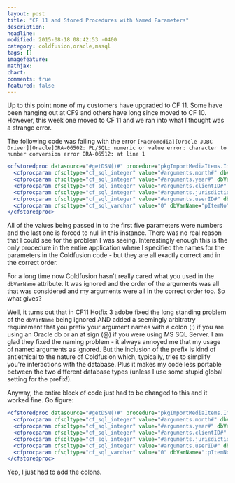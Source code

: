 ```yaml
---
layout: post
title: "CF 11 and Stored Procedures with Named Parameters"
description:
headline:
modified: 2015-08-18 08:42:53 -0400
category: coldfusion,oracle,mssql
tags: []
imagefeature:
mathjax:
chart:
comments: true
featured: false
---
```

Up to this point none of my customers have upgraded to CF 11.  Some have been hanging out
at CF9 and others have long since moved to CF 10.  However, this week one moved to CF 11
and we ran into what I thought was a strange error.

The following code was failing with the error `[Macromedia][Oracle JDBC Driver][Oracle]ORA-06502: PL/SQL: numeric or value error: character to number conversion error ORA-06512: at line 1`

```cfm
<cfstoredproc datasource="#getDSN()#" procedure="pkgImportMediaItems.ImportMediaItems">
  <cfprocparam cfsqltype="cf_sql_integer" value="#arguments.month#" dbVarName="pJurisdictionMonth" type="IN" />
  <cfprocparam cfsqltype="cf_sql_integer" value="#arguments.year#" dbVarName="pJurisdictionYear" type="IN" />
  <cfprocparam cfsqltype="cf_sql_integer" value="#arguments.clientID#" dbVarName="pClientID" type="IN" />
  <cfprocparam cfsqltype="cf_sql_integer" value="#arguments.jurisdictionTypeID#" dbVarName="pJurisdictionTypeID" type="IN" />
  <cfprocparam cfsqltype="cf_sql_integer" value="#arguments.userID#" dbVarName="pUserID" type="IN" />
  <cfprocparam cfsqltype="cf_sql_varchar" value="0" dbVarName="pItemNo" type="IN" NULL="true" />
</cfstoredproc>
```

All of the values being passed in to the first five parameters were numbers and the last one is forced to null in this instance.  There was no real reason that I could see for the problem I was seeing.  Interestingly enough this is the only procedure in the entire application where I specified the names for the parameters in the Coldfusion code - but they are all exactly correct and in the correct order.

For a long time now Coldfusion hasn't really cared what you used in the `dbVarName` attribute.  It was ignored and the order of the arguments was all that was considered and my arguments were all in the correct order too.  So what gives?

Well, it turns out that in CF11 Hotfix 3 adobe fixed the long standing problem of the `dbVarName` being ignored AND added a seemingly arbitratry requirement that you prefix your argument names with a colon (:) if you are using an Oracle db or an at sign (@) if you were using MS SQL Server.  I am glad they fixed the naming problem - it always annoyed me that my usage of named arguments as ignored.  But the inclusion of the prefix is kind of antiethical to the nature of Coldfusion which, typically, tries to simplify you're interactions with the database.  Plus it makes my code less portable between the two different database types (unless I use some stupid global setting for the prefix!).

Anyway, the entire block of code just had to be changed to this and it worked fine.  Go figure:

```cfm
<cfstoredproc datasource="#getDSN()#" procedure="pkgImportMediaItems.ImportMediaItems">
  <cfprocparam cfsqltype="cf_sql_integer" value="#arguments.month#" dbVarName=":pJurisdictionMonth" type="IN" />
  <cfprocparam cfsqltype="cf_sql_integer" value="#arguments.year#" dbVarName=":pJurisdictionYear" type="IN" />
  <cfprocparam cfsqltype="cf_sql_integer" value="#arguments.clientID#" dbVarName=":pClientID" type="IN" />
  <cfprocparam cfsqltype="cf_sql_integer" value="#arguments.jurisdictionTypeID#" dbVarName=":pJurisdictionTypeID" type="IN" />
  <cfprocparam cfsqltype="cf_sql_integer" value="#arguments.userID#" dbVarName=":pUserID" type="IN" />
  <cfprocparam cfsqltype="cf_sql_varchar" value="0" dbVarName=":pItemNo" type="IN" NULL="true" />
</cfstoredproc>
```

Yep, I just had to add the colons.
